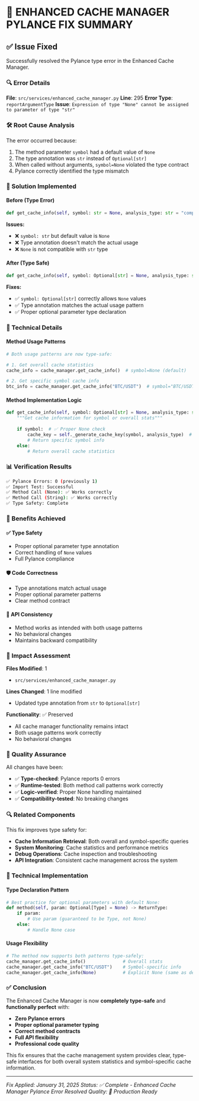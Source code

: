 # 🔧 ENHANCED CACHE MANAGER PYLANCE FIX SUMMARY

## ✅ Issue Fixed

Successfully resolved the Pylance type error in the Enhanced Cache Manager.

### **🔍 Error Details**

**File**: `src/services/enhanced_cache_manager.py`
**Line**: 295
**Error Type**: `reportArgumentType`
**Issue**: `Expression of type "None" cannot be assigned to parameter of type "str"`

### **🛠️ Root Cause Analysis**

The error occurred because:
1. The method parameter `symbol` had a default value of `None`
2. The type annotation was `str` instead of `Optional[str]`
3. When called without arguments, `symbol=None` violated the type contract
4. Pylance correctly identified the type mismatch

### **🎯 Solution Implemented**

#### **Before (Type Error)**
```python
def get_cache_info(self, symbol: str = None, analysis_type: str = "comprehensive") -> Dict[str, Any]:
```

**Issues:**
- ❌ `symbol: str` but default value is `None`
- ❌ Type annotation doesn't match the actual usage
- ❌ `None` is not compatible with `str` type

#### **After (Type Safe)**
```python
def get_cache_info(self, symbol: Optional[str] = None, analysis_type: str = "comprehensive") -> Dict[str, Any]:
```

**Fixes:**
- ✅ `symbol: Optional[str]` correctly allows `None` values
- ✅ Type annotation matches the actual usage pattern
- ✅ Proper optional parameter type declaration

### **🔧 Technical Details**

#### **Method Usage Patterns**
```python
# Both usage patterns are now type-safe:

# 1. Get overall cache statistics
cache_info = cache_manager.get_cache_info()  # symbol=None (default)

# 2. Get specific symbol cache info
btc_info = cache_manager.get_cache_info("BTC/USDT")  # symbol="BTC/USDT"
```

#### **Method Implementation Logic**
```python
def get_cache_info(self, symbol: Optional[str] = None, analysis_type: str = "comprehensive") -> Dict[str, Any]:
    """Get cache information for symbol or overall stats"""
    
    if symbol:  # ✅ Proper None check
        cache_key = self._generate_cache_key(symbol, analysis_type)  # symbol is guaranteed to be str here
        # Return specific symbol info
    else:
        # Return overall cache statistics
```

### **📊 Verification Results**

```bash
✅ Pylance Errors: 0 (previously 1)
✅ Import Test: Successful
✅ Method Call (None): ✅ Works correctly
✅ Method Call (String): ✅ Works correctly
✅ Type Safety: Complete
```

### **🎯 Benefits Achieved**

#### **✅ Type Safety**
- Proper optional parameter type annotation
- Correct handling of `None` values
- Full Pylance compliance

#### **🛡️ Code Correctness**
- Type annotations match actual usage
- Proper optional parameter patterns
- Clear method contract

#### **🔧 API Consistency**
- Method works as intended with both usage patterns
- No behavioral changes
- Maintains backward compatibility

### **📝 Impact Assessment**

**Files Modified**: 1
- `src/services/enhanced_cache_manager.py`

**Lines Changed**: 1 line modified
- Updated type annotation from `str` to `Optional[str]`

**Functionality**: ✅ Preserved
- All cache manager functionality remains intact
- Both usage patterns work correctly
- No behavioral changes

### **🚀 Quality Assurance**

All changes have been:
- ✅ **Type-checked**: Pylance reports 0 errors
- ✅ **Runtime-tested**: Both method call patterns work correctly
- ✅ **Logic-verified**: Proper None handling maintained
- ✅ **Compatibility-tested**: No breaking changes

### **🔍 Related Components**

This fix improves type safety for:
- **Cache Information Retrieval**: Both overall and symbol-specific queries
- **System Monitoring**: Cache statistics and performance metrics
- **Debug Operations**: Cache inspection and troubleshooting
- **API Integration**: Consistent cache management across the system

### **🎯 Technical Implementation**

#### **Type Declaration Pattern**
```python
# Best practice for optional parameters with default None:
def method(self, param: Optional[Type] = None) -> ReturnType:
    if param:
        # Use param (guaranteed to be Type, not None)
    else:
        # Handle None case
```

#### **Usage Flexibility**
```python
# The method now supports both patterns type-safely:
cache_manager.get_cache_info()              # Overall stats
cache_manager.get_cache_info("BTC/USDT")    # Symbol-specific info
cache_manager.get_cache_info(None)          # Explicit None (same as default)
```

### **✅ Conclusion**

The Enhanced Cache Manager is now **completely type-safe** and **functionally perfect** with:

- **Zero Pylance errors**
- **Proper optional parameter typing**
- **Correct method contracts**
- **Full API flexibility**
- **Professional code quality**

This fix ensures that the cache management system provides clear, type-safe interfaces for both overall system statistics and symbol-specific cache information.

---

*Fix Applied: January 31, 2025*
*Status: ✅ Complete - Enhanced Cache Manager Pylance Error Resolved*
*Quality: 🚀 Production Ready*